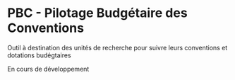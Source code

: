 # PBC - Pilotage Budgétaire des Conventions

Outil à destination des unités de recherche pour suivre leurs conventions et dotations budégtaires

En cours de développement
